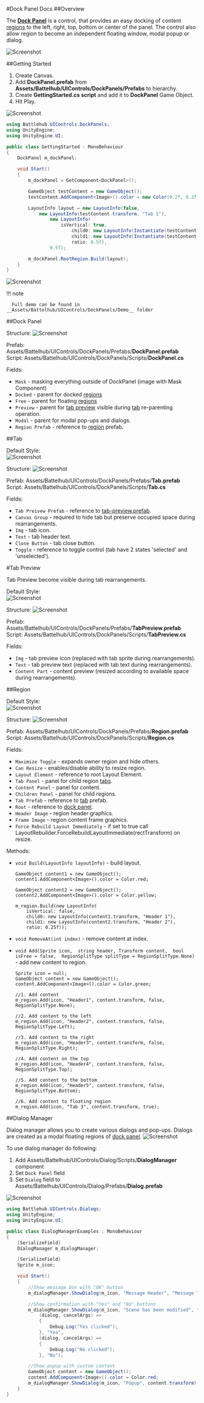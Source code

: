 #Dock Panel Docs
##Overview

The [__Dock Panel__](#dock-panel) is a control, that provides an easy docking of content [regions](#region) to the left, right, top, bottom or center of the panel. The control also allow region to become an independent floating window, modal popup or dialog.

![Screenshot](img/dock-panels/overview/dock-panels.png)

##Getting Started

  1. Create Canvas.
  2. Add __DockPanel.prefab__ from __Assets/Battelhub/UIControls/DockPanels/Prefabs__ to hierarchy.
  3. Create __GettingStarted.cs script__ and add it to __DockPanel__ Game Object.
  4. Hit Play.
  
![Screenshot](img/dock-panels/get-started/create-dock-panel.png)  
	
``` C#
using Battlehub.UIControls.DockPanels;
using UnityEngine;
using UnityEngine.UI;

public class GettingStarted : MonoBehaviour
{
	DockPanel m_dockPanel;

	void Start()
	{
		m_dockPanel = GetComponent<DockPanel>();

		GameObject testContent = new GameObject();
		testContent.AddComponent<Image>().color = new Color(0.2f, 0.2f, 0.2f, 1.0f);

        LayoutInfo layout = new LayoutInfo(false,
			new LayoutInfo(testContent.transform, "Tab 1"),
				new LayoutInfo(
					isVertical: true,
						child0: new LayoutInfo(Instantiate(testContent).transform, "Tab 2"),
						child1: new LayoutInfo(Instantiate(testContent).transform, "Tab 3"),
						ratio: 0.5f),
				0.5f);

        m_dockPanel.RootRegion.Build(layout);
    }              
}

```

![Screenshot](img/dock-panels/get-started/get-started-result.png)


!!! note

      Full demo can be found in  __Assets/Battelhub/UIControls/DockPanels/Demo__ folder

##Dock Panel

Structure:
![Screenshot](img/dock-panels/dock-panel/structure.png)


Prefab: Assets/Battelhub/UIControls/DockPanels/Prefabs/__DockPanel.prefab__   
Script: Assets/Battelhub/UIControls/DockPanels/Scripts/__DockPanel.cs__   

Fields:

  * `Mask` - masking everything outside of DockPanel (image with Mask Component)
  * `Docked` - parent for docked [regions](#region)
  * `Free` - parent for floating [regions](#region)
  * `Preview` - parent for [tab preview](#tab-preview) visible during [tab](#tab) re-parenting operation.
  * `Modal` - parent for modal pop-ups and dialogs.
  * `Region Prefab` - reference to [region](#region) prefab.
  
##Tab 

Default Style:  
![Screenshot](img/dock-panels/tab/tab.png)

Structure:
![Screenshot](img/dock-panels/tab/structure.png)

Prefab: Assets/Battelhub/UIControls/DockPanels/Prefabs/__Tab.prefab__   
Script: Assets/Battelhub/UIControls/DockPanels/Scripts/__Tab.cs__   

Fields:

   * `Tab Preivew Prefab` - reference to [tab-preview.prefab](#tab-preview).
   * `Canvas Group` - required to hide tab but preserve occupied space during rearrangements.
   * `Img` - tab icon.
   * `Text` - tab header text.
   * `Close Button` - tab close button.
   * `Toggle` - reference to toggle control (tab have 2 states 'selected' and 'unselected').

#Tab Preview

Tab Preview become visible during tab rearrangements.

Default Style:  
![Screenshot](img/dock-panels/tab-preview/tab-preview.png)

Structure:
![Screenshot](img/dock-panels/tab-preview/structure.png)

Prefab: Assets/Battelhub/UIControls/DockPanels/Prefabs/__TabPreview.prefab__   
Script: Assets/Battelhub/UIControls/DockPanels/Scripts/__TabPreview.cs__   

Fields:

  * `Img` - tab preview icon (replaced with tab sprite during rearrangements).
  * `Text` - tab preview text (replaced with tab text during rearrangements).
  * `Content Part` - content preview (resized according to available space during rearrangements).


##Region

Default Style:  
![Screenshot](img/dock-panels/region/region.png)

Structure:
![Screenshot](img/dock-panels/region/structure.png)

Prefab: Assets/Battelhub/UIControls/DockPanels/Prefabs/__Region.prefab__   
Script: Assets/Battelhub/UIControls/DockPanels/Scripts/__Region.cs__   

Fields:

   * `Maximize Toggle` - expands owner region and hide others.
   * `Can Resize` - enables/disable ability to resize region.
   * `Layout Element` - reference to root Layout Element.
   * `Tab Panel` - panel for child region [tabs](#tab).
   * `Content Panel` - panel for content.
   * `Children Panel` - panel for child regions.
   * `Tab Prefab` - reference to [tab](#tab) prefab. 
   * `Root` - reference to [dock panel](#dock-panel).
   * `Header Image` - region header graphics.
   * `Frame Image` - region content frame graphics.
   * `Force Rebuild Layout Immediately` - if set to true call LayoutRebuilder.ForceRebuildLayoutImmediate(rectTransform) on resize.

Methods:

  
  * `void Build(LayoutInfo layoutInfo)` - build layout.
  
	
		GameObject content1 = new GameObject();
		content1.AddComponent<Image>().color = Color.red;

		GameObject content2 = new GameObject();
		content2.AddComponent<Image>().color = Color.yellow;

		m_region.Build(new LayoutInfo(
			isVertical: false,
			child0: new LayoutInfo(content1.transform, "Header 1"),
			child1: new LayoutInfo(content2.transform, "Header 2"), 
			ratio: 0.25f));

  * `void RemoveAt(int index)` - remove content at index.
  * `void Add(Sprite icon, 
		string header,
		Transform content, 
		bool isFree = false, 
		RegionSplitType splitType = RegionSplitType.None)` - add new content to region.
	
		Sprite icon = null;
	    GameObject content = new GameObject();
        content.AddComponent<Image>().color = Color.green;
		
		//1. Add content
		m_region.Add(icon, "Header1", content.transform, false, RegionSplitType.None);
		
		//2. Add content to the left
		m_region.Add(icon, "Header2", content.transform, false, RegionSplitType.Left);
		
		//3. Add content to the right
		m_region.Add(icon, "Header3", content.transform, false, RegionSplitType.Right);
		
		//4. Add content on the top
		m_region.Add(icon, "Header4", content.transform, false, RegionSplitType.Top);
		
		//5. Add content to the bottom
		m_region.Add(icon, "Header5", content.transform, false, RegionSplitType.Bottom);
		
		//6. Add content to floating region
		m_region.Add(icon, "Tab 3", content.transform, true);
        
  
##Dialog Manager

Dialog manager allows you to create various dialogs and pop-ups. Dialogs are created as a modal floating regions of [dock panel](#dock-panel).
![Screenshot](img/dock-panels/dialog-manager/dialog-manager.png)

To use dialog manager do following:

 1. Add Assets/Battelhub/UIControls/Dialog/Scripts/__DialogManager__ component
 2. Set `Dock Panel` field
 3. Set `Dialog` field to Assets/Battelhub/UIControls/Dialog/Prefabs/__Dialog.prefab__
 
![Screenshot](img/dock-panels/dialog-manager/usage.png)

``` C#
using Battlehub.UIControls.Dialogs;
using UnityEngine;
using UnityEngine.UI;

public class DialogManagerExamples : MonoBehaviour
{
	[SerializeField]
	DialogManager m_dialogManager;

	[SerializeField]
	Sprite m_icon;

	void Start()
    {
		//Show message box with "OK" button
		m_dialogManager.ShowDialog(m_icon, "Message Header", "Message Text");

		//Show confirmation with "Yes" and "No" buttons
		m_dialogManager.ShowDialog(m_icon, "Scene has been modified", "Do you want to save changed you made in the scene?",
			(dialog, cancelArgs) => 
			{
				Debug.Log("Yes clicked");
			}, "Yes",
			(dialog, cancelArgs) =>
			{
				Debug.Log("No clicked");
			}, "No");

		//Show popup with custom content
		GameObject content = new GameObject();
		content.AddComponent<Image>().color = Color.red;
		m_dialogManager.ShowDialog(m_icon, "Popup", content.transform);
	}           
}

```